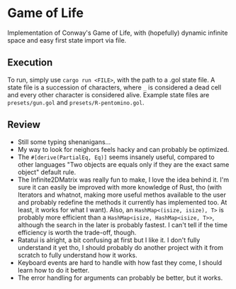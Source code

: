 # Game of Life
Implementation of Conway's Game of Life, with (hopefully) dynamic infinite space and easy first state import via file.

## Execution
To run, simply use ``cargo run <FILE>``, with <FILE> the path to a .gol state file.
A state file is a succession of characters, where ``_`` is considered a dead cell and every other character is considered alive.
Example state files are ``presets/gun.gol`` and ``presets/R-pentomino.gol``.

## Review
- Still some typing shenanigans...
- My way to look for neighors feels hacky and can probably be optimized.
- The ``#[derive(PartialEq, Eq)]`` seems insanely useful, compared to other languages "Two objects are equals only if they are the exact same object" default rule.
- The Infinite2DMatrix was really fun to make, I love the idea behind it. I'm sure it can easily be improved with more knowledge of Rust, tho (with Iterators and whatnot, making more useful methos available to the user and probably redefine the methods it currently has implemented too. At least, it works for what I want). Also, an ``HashMap<(isize, isize), T>`` is probably more efficient than a ``HashMap<isize, HashMap<isize, T>>``, although the search in the later is probably fastest. I can't tell if the time efficiency is worth the trade-off, though.
- Ratatui is alright, a bit confusing at first but I like it. I don't fully understand it yet tho, I should probably do another project with it from scratch to fully understand how it works.
- Keyboard events are hard to handle with how fast they come, I should learn how to do it better.
- The error handling for arguments can probably be better, but it works.
